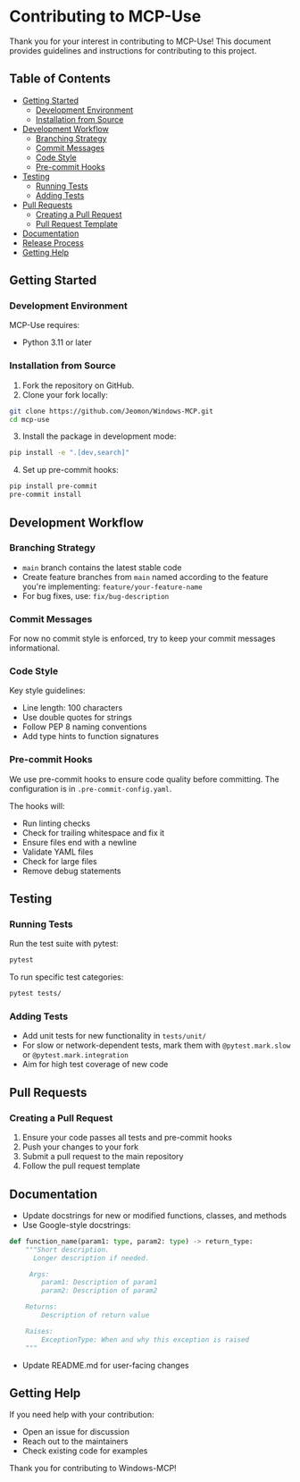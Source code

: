 # Contributing to MCP-Use

Thank you for your interest in contributing to MCP-Use! This document provides guidelines and instructions for contributing to this project.

## Table of Contents

- [Getting Started](#getting-started)
  - [Development Environment](#development-environment)
  - [Installation from Source](#installation-from-source)
- [Development Workflow](#development-workflow)
  - [Branching Strategy](#branching-strategy)
  - [Commit Messages](#commit-messages)
  - [Code Style](#code-style)
  - [Pre-commit Hooks](#pre-commit-hooks)
- [Testing](#testing)
  - [Running Tests](#running-tests)
  - [Adding Tests](#adding-tests)
- [Pull Requests](#pull-requests)
  - [Creating a Pull Request](#creating-a-pull-request)
  - [Pull Request Template](#pull-request-template)
- [Documentation](#documentation)
- [Release Process](#release-process)
- [Getting Help](#getting-help)

## Getting Started

### Development Environment

MCP-Use requires:
- Python 3.11 or later

### Installation from Source

1. Fork the repository on GitHub.
2. Clone your fork locally:

```bash
git clone https://github.com/Jeomon/Windows-MCP.git
cd mcp-use
```

3. Install the package in development mode:

```bash
pip install -e ".[dev,search]"
```

4. Set up pre-commit hooks:

```bash
pip install pre-commit
pre-commit install
```

## Development Workflow

### Branching Strategy

- `main` branch contains the latest stable code
- Create feature branches from `main` named according to the feature you're implementing: `feature/your-feature-name`
- For bug fixes, use: `fix/bug-description`

### Commit Messages

For now no commit style is enforced, try to keep your commit messages informational.

### Code Style

Key style guidelines:

- Line length: 100 characters
- Use double quotes for strings
- Follow PEP 8 naming conventions
- Add type hints to function signatures

### Pre-commit Hooks

We use pre-commit hooks to ensure code quality before committing. The configuration is in `.pre-commit-config.yaml`.

The hooks will:

- Run linting checks
- Check for trailing whitespace and fix it
- Ensure files end with a newline
- Validate YAML files
- Check for large files
- Remove debug statements

## Testing

### Running Tests

Run the test suite with pytest:

```bash
pytest
```

To run specific test categories:

```bash
pytest tests/
```

### Adding Tests

- Add unit tests for new functionality in `tests/unit/`
- For slow or network-dependent tests, mark them with `@pytest.mark.slow` or `@pytest.mark.integration`
- Aim for high test coverage of new code

## Pull Requests

### Creating a Pull Request

1. Ensure your code passes all tests and pre-commit hooks
2. Push your changes to your fork
3. Submit a pull request to the main repository
4. Follow the pull request template

## Documentation

- Update docstrings for new or modified functions, classes, and methods
- Use Google-style docstrings:

```python
def function_name(param1: type, param2: type) -> return_type:
    """Short description.
      Longer description if needed.

     Args:
        param1: Description of param1
        param2: Description of param2

    Returns:
        Description of return value

    Raises:
        ExceptionType: When and why this exception is raised
    """
```

- Update README.md for user-facing changes

## Getting Help

If you need help with your contribution:

- Open an issue for discussion
- Reach out to the maintainers
- Check existing code for examples

Thank you for contributing to Windows-MCP!